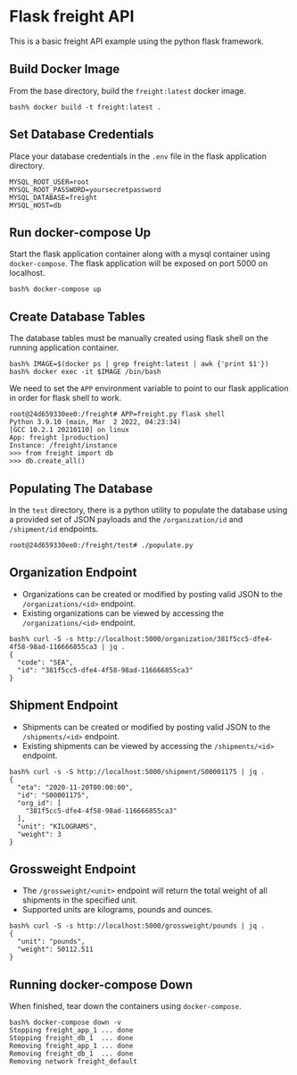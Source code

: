 # Flask freight API

This is a basic freight API example using the python flask framework.

## Build Docker Image

From the base directory, build the `freight:latest` docker image.
```
bash% docker build -t freight:latest .
```
## Set Database Credentials
Place your database credentials in the `.env` file in the flask application directory.
```
MYSQL_ROOT_USER=root
MYSQL_ROOT_PASSWORD=yoursecretpassword
MYSQL_DATABASE=freight
MYSQL_HOST=db
```
## Run docker-compose Up

Start the flask application container along with a mysql container using `docker-compose`. The flask application will be exposed on port 5000 on localhost.
```
bash% docker-compose up
```
## Create Database Tables

The database tables must be manually created using flask shell on the running application container.
```
bash% IMAGE=$(docker ps | grep freight:latest | awk {'print $1'})
bash% docker exec -it $IMAGE /bin/bash
```
We need to set the `APP` environment variable to point to our flask application in order for flask shell to work.
```
root@24d659330ee0:/freight# APP=freight.py flask shell
Python 3.9.10 (main, Mar  2 2022, 04:23:34)
[GCC 10.2.1 20210110] on linux
App: freight [production]
Instance: /freight/instance
>>> from freight import db
>>> db.create_all()
```
## Populating The Database

In the `test` directory, there is a python utility to populate the database using a provided set of JSON payloads and the `/organization/id` and `/shipment/id` endpoints.
```
root@24d659330ee0:/freight/test# ./populate.py
```
## Organization Endpoint

- Organizations can be created or modified by posting valid JSON to the `/organizations/<id>` endpoint.
- Existing organizations can be viewed by accessing the `/organizations/<id>` endpoint.
```
bash% curl -S -s http://localhost:5000/organization/381f5cc5-dfe4-4f58-98ad-116666855ca3 | jq .
{
  "code": "SEA",
  "id": "381f5cc5-dfe4-4f58-98ad-116666855ca3"
}
```
## Shipment Endpoint

- Shipments can be created or modified by posting valid JSON to the `/shipments/<id>` endpoint.
- Existing shipments can be viewed by accessing the `/shipments/<id>` endpoint.
```
bash% curl -s -S http://localhost:5000/shipment/S00001175 | jq .
{
  "eta": "2020-11-20T00:00:00",
  "id": "S00001175",
  "org_id": [
    "381f5cc5-dfe4-4f58-98ad-116666855ca3"
  ],
  "unit": "KILOGRAMS",
  "weight": 3
}
```
## Grossweight Endpoint

- The `/grossweight/<unit>` endpoint will return the total weight of all shipments in the specified unit.
- Supported units are kilograms, pounds and ounces.
```
bash% curl -S -s http://localhost:5000/grossweight/pounds | jq .
{
  "unit": "pounds",
  "weight": 50112.511
}
```
## Running docker-compose Down

When finished, tear down the containers using `docker-compose`.
```
bash% docker-compose down -v
Stopping freight_app_1 ... done
Stopping freight_db_1  ... done
Removing freight_app_1 ... done
Removing freight_db_1  ... done
Removing network freight_default
```